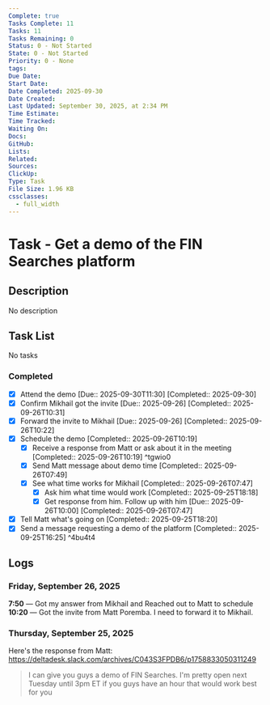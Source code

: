 ```yaml
---
Complete: true
Tasks Complete: 11
Tasks: 11
Tasks Remaining: 0
Status: 0 - Not Started
State: 0 - Not Started
Priority: 0 - None
tags:
Due Date:
Start Date:
Date Completed: 2025-09-30
Date Created:
Last Updated: September 30, 2025, at 2:34 PM
Time Estimate:
Time Tracked:
Waiting On:
Docs:
GitHub:
Lists:
Related:
Sources:
ClickUp:
Type: Task
File Size: 1.96 KB
cssclasses:
  - full_width
---
```

# Task - Get a demo of the FIN Searches platform

## Description

<span class="placeholder">No description</span>

## Task List

<span class="placeholder">No tasks</span>

### Completed

- [x] Attend the demo [Due:: 2025-09-30T11:30] [Completed:: 2025-09-30]
- [x] Confirm Mikhail got the invite [Due:: 2025-09-26] [Completed:: 2025-09-26T10:31]
- [x] Forward the invite to Mikhail [Due:: 2025-09-26] [Completed:: 2025-09-26T10:22]
- [x] Schedule the demo [Completed:: 2025-09-26T10:19]
    - [x] Receive a response from Matt or ask about it in the meeting [Completed:: 2025-09-26T10:19] ^tgwio0
    - [x] Send Matt message about demo time [Completed:: 2025-09-26T07:49]
    - [x] See what time works for Mikhail [Completed:: 2025-09-26T07:47]
        - [x] Ask him what time would work [Completed:: 2025-09-25T18:18]
        - [x] Get response from him. Follow up with him [Due:: 2025-09-26T10:00] [Completed:: 2025-09-26T07:47]
- [x] Tell Matt what's going on [Completed:: 2025-09-25T18:20]
- [x] Send a message requesting a demo of the platform [Completed:: 2025-09-25T16:25] ^4bu4t4

## Logs
### Friday, September 26, 2025

**7:50** — Got my answer from Mikhail and Reached out to Matt to schedule
**10:20** — Got the invite from Matt Poremba. I need to forward it to Mikhail.

### Thursday, September 25, 2025

Here's the response from Matt: https://deltadesk.slack.com/archives/C043S3FPDB6/p1758833050311249

>I can give you guys a demo of FIN Searches. I'm pretty open next Tuesday until 3pm ET if you guys have an hour that would work best for you
